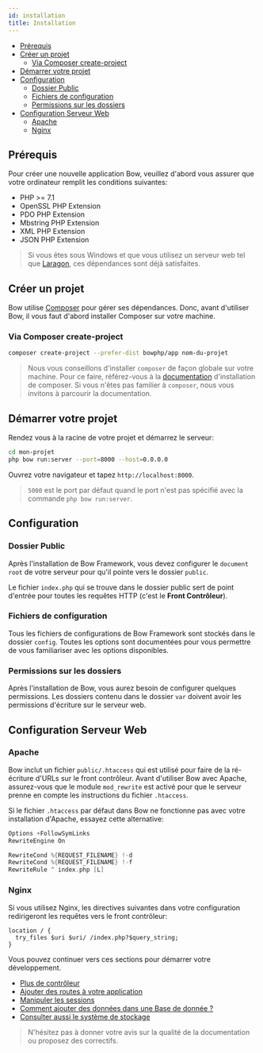 ```yaml
---
id: installation
title: Installation
---
```


- [Prérequis](#prérequis)
- [Créer un projet](#créer-un-projet)
  - [Via Composer create-project](#via-composer-create-project)
- [Démarrer votre projet](#démarrer-votre-projet)
- [Configuration](#configuration)
  - [Dossier Public](#dossier-public)
  - [Fichiers de configuration](#fichiers-de-configuration)
  - [Permissions sur les dossiers](#permissions-sur-les-dossiers)
- [Configuration Serveur Web](#configuration-serveur-web)
  - [Apache](#apache)
  - [Nginx](#nginx)

## Prérequis

Pour créer une nouvelle application Bow, veuillez d'abord vous assurer que votre ordinateur remplit les conditions suivantes:

- PHP >= 7.1
- OpenSSL PHP Extension
- PDO PHP Extension
- Mbstring PHP Extension
- XML PHP Extension
- JSON PHP Extension

> Si vous êtes sous Windows et que vous utilisez un serveur web tel que [Laragon](https://laragon.org/), ces dépendances sont déjà satisfaites.

## Créer un projet

Bow utilise [Composer](https://getcomposer.org) pour gérer ses dépendances. Donc, avant d'utiliser Bow, il vous faut d'abord installer Composer sur votre machine.

### Via Composer create-project

```bash
composer create-project --prefer-dist bowphp/app nom-du-projet
```

> Nous vous conseillons d'installer `composer` de façon globale sur votre machine. Pour ce faire, référez-vous à la [documentation](https://getcomposer.org/download) d'installation de composer.
> Si vous n'êtes pas familier à `composer`, nous vous invitons à parcourir la documentation.

<script id="asciicast-s8HpeoaUwnxEZ7OOPRxxXE52z" src="https://asciinema.org/a/s8HpeoaUwnxEZ7OOPRxxXE52z.js" data-speed="2"  data-rows="20" async></script>

## Démarrer votre projet

Rendez vous à la racine de votre projet et démarrez le serveur:

```bash
cd mon-projet
php bow run:server --port=8000 --host=0.0.0.0
```

Ouvrez votre navigateur et tapez `http://localhost:8000`.

> `5000` est le port par défaut quand le port n'est pas spécifié avec la commande `php bow run:server`.

## Configuration

### Dossier Public

Après l'installation de Bow Framework, vous devez configurer le `document root` de votre serveur pour qu'il pointe vers le dossier `public`.

Le fichier `index.php` qui se trouve dans le dossier public sert de point d'entrée pour toutes les requêtes HTTP (c'est le **Front Contrôleur**).

### Fichiers de configuration

Tous les fichiers de configurations de Bow Framework sont stockés dans le dossier `config`. Toutes les options sont documentées pour vous permettre de vous familiariser avec les options disponibles.

### Permissions sur les dossiers

Après l'installation de Bow, vous aurez besoin de configurer quelques permissions. Les dossiers contenu dans le dossier `var` doivent avoir les permissions d'écriture sur le serveur web.

## Configuration Serveur Web

### Apache

Bow inclut un fichier `public/.htaccess` qui est utilisé pour faire de la ré-écriture d'URLs sur le front contrôleur. Avant d'utiliser Bow avec Apache, assurez-vous que le module `mod_rewrite` est activé pour que le serveur
prenne en compte les instructions du fichier `.htaccess`.

Si le fichier `.htaccess` par défaut dans Bow ne fonctionne pas avec votre installation d'Apache, essayez cette alternative:

```c
Options +FollowSymLinks
RewriteEngine On

RewriteCond %{REQUEST_FILENAME} !-d
RewriteCond %{REQUEST_FILENAME} !-f
RewriteRule ^ index.php [L]
```

### Nginx

Si vous utilisez Nginx, les directives suivantes dans votre configuration redirigeront les requêtes vers le front contrôleur:

```nginx
location / {
  try_files $uri $uri/ /index.php?$query_string;
}
```

Vous pouvez continuer vers ces sections pour démarrer votre développement.

- [Plus de contrôleur](./controller.md)
- [Ajouter des routes à votre application](./routing.md)
- [Manipuler les sessions](./session.md)
- [Comment ajouter des données dans une Base de donnée ?](./database.md)
- [Consulter aussi le système de stockage](./storage.md)

> N'hésitez pas à donner votre avis sur la qualité de la documentation ou proposez des correctifs.
